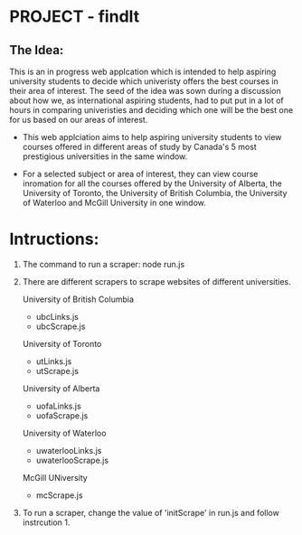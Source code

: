 # PROJECT - findIt

## The Idea:

This is an in progress web applcation which is intended to help aspiring university students to decide which univeristy offers the best courses in their area of interest. The seed of the idea was sown during a discussion about how we, as international aspiring students, had to put put in a lot of hours in comparing univeristies and deciding which one will be the best one for us based on our areas of interest.

- This web applciation aims to help aspiring university students to view courses offered in different areas of study by Canada's 5 most prestigious universities in the same window.

- For a selected subject or area of interest, they can view course inromation for all the courses offered by the University of Alberta, the University of Toronto, the University of British Columbia, the University of Waterloo and McGill University in one window.


# Intructions:
1. The command to run a scraper:
    node run.js

2. There are different scrapers to scrape websites of different universities. 
    
    University of British Columbia
      - ubcLinks.js
      - ubcScrape.js
      
    University of Toronto
      - utLinks.js
      - utScrape.js
      
    University of Alberta
      - uofaLinks.js
      - uofaScrape.js
     
     University of Waterloo
      - uwaterlooLinks.js
      - uwaterlooScrape.js
      
     McGill UNiversity
      - mcScrape.js
  
  3. To run a scraper, change the value of 'initScrape' in run.js and follow instrcution 1.
